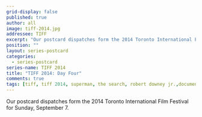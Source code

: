 ```yaml
---
grid-display: false
published: true
author: all
image: tiff-2014.jpg
addressee: TIFF
excerpt: "Our postcard dispatches form the 2014 Toronto International Film Festival for Sunday, September 7."
position: ""
layout: series-postcard
categories:
  - series-postcard
series-name: TIFF 2014
title: "TIFF 2014: Day Four"
comments: true
tags: [tiff, tiff 2014, superman, the search, robert downey jr.,documentary, foreign, festival]
---
```

Our postcard dispatches form the 2014 Toronto International Film Festival for Sunday, September 7.